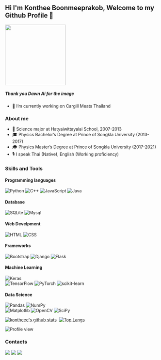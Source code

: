 ## Hi I'm Konthee Boonmeeprakob, Welcome to my Github Profile 👋

<!-- ![Profile](https://scontent.fbkk2-3.fna.fbcdn.net/v/t39.30808-6/320383126_514855927278818_7435397505892045245_n.jpg?_nc_cat=111&ccb=1-7&_nc_sid=09cbfe&_nc_ohc=Q7Ug55BK8sAAX9JT7El&_nc_ht=scontent.fbkk2-3.fna&oh=00_AfDyQ_pKGl83poWrCQDOB76ifG_gfMz573LqGXGBUfitgA&oe=63A19E5F | width=100) -->
<img src="https://scontent.fbkk2-3.fna.fbcdn.net/v/t39.30808-6/320383126_514855927278818_7435397505892045245_n.jpg?_nc_cat=111&ccb=1-7&_nc_sid=09cbfe&_nc_ohc=Q7Ug55BK8sAAX9JT7El&_nc_ht=scontent.fbkk2-3.fna&oh=00_AfDyQ_pKGl83poWrCQDOB76ifG_gfMz573LqGXGBUfitgA&oe=63A19E5F" width="200" height="200">

##### Thank you Dawn Ai for the image

- 🔭 I’m currently working on Cargill Meats Thailand


### About me
- 🏫 Science major at	Hatyaiwittayalai School, 2007-2013
- 🎓 Physics Bachelor’s Degree at Prince of Songkla University (2013-2017)
- 🎓 Physics Master’s Degree at Prince of Songkla University (2017-2021)
- 🎙 I speak Thai (Native), English 󠁧󠁢󠁥󠁮(Working proficiency)


### Skills and Tools

#### Programming languages
![Python](https://img.shields.io/badge/python-3670A0?style=for-the-badge&logo=python&logoColor=ffdd54) 
![C++](https://img.shields.io/badge/C%2B%2B-00599C?style=for-the-badge&logo=c%2B%2B&logoColor=white)
![JavaScript](https://img.shields.io/badge/javascript-%23323330.svg?style=for-the-badge&logo=javascript&logoColor=%23F7DF1E) 
![Java](https://img.shields.io/badge/java-%23ED8B00.svg?style=for-the-badge&logo=java&logoColor=white)

#### Database
![SQLite](https://img.shields.io/badge/sqlite-%2307405e.svg?style=for-the-badge&logo=sqlite&logoColor=white)
![Mysql](https://img.shields.io/badge/MySQL-00000F?style=for-the-badge&logo=mysql&logoColor=white)
#### Web Develpment
![HTML](https://img.shields.io/badge/HTML5-E34F26?style=for-the-badge&logo=html5&logoColor=white)
![CSS](https://img.shields.io/badge/CSS3-1572B6?style=for-the-badge&logo=css3&logoColor=white)
#### Frameworks
![Bootstrap](https://img.shields.io/badge/Bootstrap-563D7C?style=for-the-badge&logo=bootstrap&logoColor=white)
![Django](https://img.shields.io/badge/Django-092E20?style=for-the-badge&logo=django&logoColor=white)
![Flask](https://img.shields.io/badge/Flask-000000?style=for-the-badge&logo=flask&logoColor=white)



#### Machine Learning
![Keras](https://img.shields.io/badge/Keras-%23D00000.svg?style=for-the-badge&logo=Keras&logoColor=white) 	
![TensorFlow](https://img.shields.io/badge/TensorFlow-%23FF6F00.svg?style=for-the-badge&logo=TensorFlow&logoColor=white) 
![PyTorch](https://img.shields.io/badge/PyTorch-%23EE4C2C.svg?style=for-the-badge&logo=PyTorch&logoColor=white) 
![scikit-learn](https://img.shields.io/badge/scikit--learn-%23F7931E.svg?style=for-the-badge&logo=scikit-learn&logoColor=white)

#### Data Science
![Pandas](https://img.shields.io/badge/pandas-%23150458.svg?style=for-the-badge&logo=pandas&logoColor=white) 
![NumPy](https://img.shields.io/badge/numpy-%23013243.svg?style=for-the-badge&logo=numpy&logoColor=white) 	
![Matplotlib](https://img.shields.io/badge/Matplotlib-%23d9ead3.svg?style=for-the-badge&logo=Matplotlib&logoColor=black)
![OpenCV](https://img.shields.io/badge/opencv-%23white.svg?style=for-the-badge&logo=opencv&logoColor=white)
![SciPy](https://img.shields.io/badge/SciPy-%230C55A5.svg?style=for-the-badge&logo=scipy&logoColor=%white)



[![kontheee's github stats](https://github-readme-stats.vercel.app/api?username=konthee&hide=stars&count_private=true&show_icons=true&theme=dracula)](https://github.com/anuraghazra/github-readme-stats)&nbsp;&nbsp;[![Top Langs](https://github-readme-stats.vercel.app/api/top-langs/?username=konthee&layout=compact&langs_count=6&theme=dracula)](https://github.com/konthee)



![Profile view](https://komarev.com/ghpvc/?username=Konthee)


### Contacts
 [<img src="https://img.shields.io/badge/facebook-%231877F2.svg?&style=for-the-badge&logo=facebook&logoColor=white">](https://www.facebook.com/konthee.b/)
 [<img src="https://img.shields.io/badge/linkedin-%230077B5.svg?style=for-the-badge&logo=linkedin&logoColor=white">](https://www.linkedin.com/in/konthee-boonmeeprakob-61691a25a/)
 [<img src="https://img.shields.io/badge/youtube-%23E4405F.svg?&style=for-the-badge&logo=youtube&logoColor=white">](https://www.youtube.com/channel/UCZAaXMK69djubSXXjga37xA)



<!--
**Konthee/Konthee** is a ✨ _special_ ✨ repository because its `README.md` (this file) appears on your GitHub profile.

Here are some ideas to get you started:
https://dev.to/envoy_/150-badges-for-github-pnk

https://ileriayo.github.io/markdown-badges/

- 🔭 I’m currently working on ...
- 🌱 I’m currently learning ...
- 👯 I’m looking to collaborate on ...
- 🤔 I’m looking for help with ...
- 💬 Ask me about ...
- 📫 How to reach me: ...
- 😄 Pronouns: ...
- ⚡ Fun fact: ...
-->
